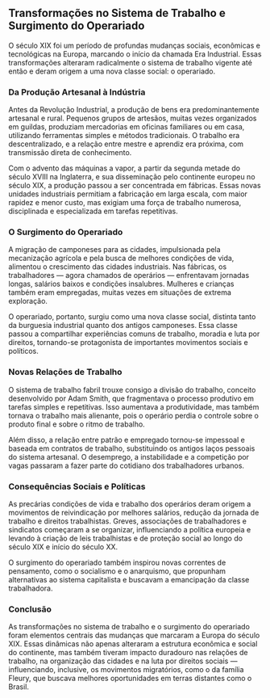 ## Transformações no Sistema de Trabalho e Surgimento do Operariado

O século XIX foi um período de profundas mudanças sociais, econômicas e tecnológicas na Europa, marcando o início da chamada Era Industrial. Essas transformações alteraram radicalmente o sistema de trabalho vigente até então e deram origem a uma nova classe social: o operariado.

### Da Produção Artesanal à Indústria

Antes da Revolução Industrial, a produção de bens era predominantemente artesanal e rural. Pequenos grupos de artesãos, muitas vezes organizados em guildas, produziam mercadorias em oficinas familiares ou em casa, utilizando ferramentas simples e métodos tradicionais. O trabalho era descentralizado, e a relação entre mestre e aprendiz era próxima, com transmissão direta de conhecimento.

Com o advento das máquinas a vapor, a partir da segunda metade do século XVIII na Inglaterra, e sua disseminação pelo continente europeu no século XIX, a produção passou a ser concentrada em fábricas. Essas novas unidades industriais permitiam a fabricação em larga escala, com maior rapidez e menor custo, mas exigiam uma força de trabalho numerosa, disciplinada e especializada em tarefas repetitivas.

### O Surgimento do Operariado

A migração de camponeses para as cidades, impulsionada pela mecanização agrícola e pela busca de melhores condições de vida, alimentou o crescimento das cidades industriais. Nas fábricas, os trabalhadores — agora chamados de operários — enfrentavam jornadas longas, salários baixos e condições insalubres. Mulheres e crianças também eram empregadas, muitas vezes em situações de extrema exploração.

O operariado, portanto, surgiu como uma nova classe social, distinta tanto da burguesia industrial quanto dos antigos camponeses. Essa classe passou a compartilhar experiências comuns de trabalho, moradia e luta por direitos, tornando-se protagonista de importantes movimentos sociais e políticos.

### Novas Relações de Trabalho

O sistema de trabalho fabril trouxe consigo a divisão do trabalho, conceito desenvolvido por Adam Smith, que fragmentava o processo produtivo em tarefas simples e repetitivas. Isso aumentava a produtividade, mas também tornava o trabalho mais alienante, pois o operário perdia o controle sobre o produto final e sobre o ritmo de trabalho.

Além disso, a relação entre patrão e empregado tornou-se impessoal e baseada em contratos de trabalho, substituindo os antigos laços pessoais do sistema artesanal. O desemprego, a instabilidade e a competição por vagas passaram a fazer parte do cotidiano dos trabalhadores urbanos.

### Consequências Sociais e Políticas

As precárias condições de vida e trabalho dos operários deram origem a movimentos de reivindicação por melhores salários, redução da jornada de trabalho e direitos trabalhistas. Greves, associações de trabalhadores e sindicatos começaram a se organizar, influenciando a política europeia e levando à criação de leis trabalhistas e de proteção social ao longo do século XIX e início do século XX.

O surgimento do operariado também inspirou novas correntes de pensamento, como o socialismo e o anarquismo, que propunham alternativas ao sistema capitalista e buscavam a emancipação da classe trabalhadora.

### Conclusão

As transformações no sistema de trabalho e o surgimento do operariado foram elementos centrais das mudanças que marcaram a Europa do século XIX. Essas dinâmicas não apenas alteraram a estrutura econômica e social do continente, mas também tiveram impacto duradouro nas relações de trabalho, na organização das cidades e na luta por direitos sociais — influenciando, inclusive, os movimentos migratórios, como o da família Fleury, que buscava melhores oportunidades em terras distantes como o Brasil.
